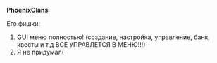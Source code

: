 **PhoenixClans**

Его фишки:
1. GUI меню полностью! (создание, настройка, управление, банк, квесты и т.д ВСЕ УПРАВЛЕТСЯ В МЕНЮ!!!)
2. Я не придумал(
